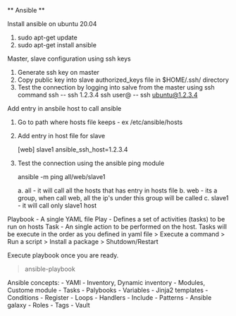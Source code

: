 ** Ansible **

Install ansible on ubuntu 20.04
1. sudo apt-get update
2. sudo apt-get install ansible

Master, slave configuration using ssh keys
1. Generate ssh key on master
2. Copy public key into slave authorized_keys file in $HOME/.ssh/ directory
3. Test the connection by logging into salve from the master using ssh command
    ssh <IP>        -- ssh 1.2.3.4
    ssh user@<IP>   -- ssh ubuntu@1.2.3.4


Add entry in ansbile host to call ansible
1. Go to path where hosts file keeps - ex /etc/ansible/hosts
2. Add entry in host file for slave

    [web]
    slave1 ansible_ssh_host=1.2.3.4
3. Test the connection using the ansible ping module

    ansible -m ping all/web/slave1

    a. all - it will call all the hosts that has entry in hosts file
    b. web - its a group, when call web, all the ip's under this group will be called
    c. slave1 - it will call only slave1 host


Playbook - A single YAML file
    Play - Defines a set of activities (tasks) to be run on hosts
        Task - An single action to be performed on the host. Tasks will be execute in the order as you defined in yaml file
            > Execute a command
            > Run a script
            > Install a package
            > Shutdown/Restart 

Execute playbook once you are ready.
> ansible-playbook <palybook-filename>

Ansible concepts:
    - YAMl 
    - Inventory, Dynamic inventory
    - Modules, Custome module
    - Tasks
    - Palybooks
    - Variables
    - Jinja2 templates 
    - Conditions 
    - Register
    - Loops
    - Handlers
    - Include
    - Patterns 
    - Ansible galaxy 
    - Roles
    - Tags 
    - Vault

